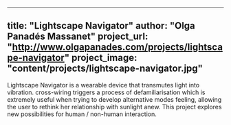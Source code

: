 
---
title: "Lightscape Navigator"
author: "Olga Panadés Massanet"
project_url: "http://www.olgapanades.com/projects/lightscape-navigator"
project_image: "content/projects/lightscape-navigator.jpg"
---

Lightscape Navigator is a wearable device that transmutes light into vibration. cross-wiring triggers a process of defamiliarisation which is extremely useful when trying to develop alternative modes feeling, allowing the user to rethink her relationship with sunlight anew. This project explores new possibilities for human / non-human interaction.
